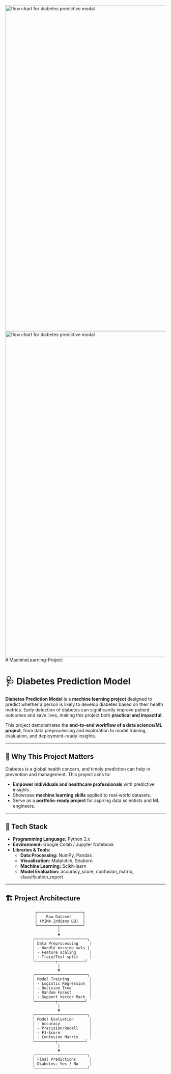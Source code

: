 <img width="1536" height="1024" alt="flow chart for diabetes predictive modal" src="https://github.com/user-attachments/assets/008207d8-4417-4730-a715-297dad1f2707" />
<img width="1536" height="1024" alt="flow chart for diabetes predictive modal" src="https://github.com/user-attachments/assets/9bb19e23-003b-46cd-b8a8-85956663de9a" />
# MachineLearning-Project

# 🩺 Diabetes Prediction Model

**Diabetes Prediction Model** is a **machine learning project** designed to predict whether a person is likely to develop diabetes based on their health metrics. Early detection of diabetes can significantly improve patient outcomes and save lives, making this project both **practical and impactful**.

This project demonstrates the **end-to-end workflow of a data science/ML project**, from data preprocessing and exploration to model training, evaluation, and deployment-ready insights.

---

## 🌟 Why This Project Matters
Diabetes is a global health concern, and timely prediction can help in prevention and management. This project aims to:  
- **Empower individuals and healthcare professionals** with predictive insights.  
- Showcase **machine learning skills** applied to real-world datasets.  
- Serve as a **portfolio-ready project** for aspiring data scientists and ML engineers.  

---

## 🚀 Tech Stack
- **Programming Language:** Python 3.x  
- **Environment:** Google Colab / Jupyter Notebook  
- **Libraries & Tools:**
  - **Data Processing:** NumPy, Pandas
  - **Visualization:** Matplotlib, Seaborn
  - **Machine Learning:** Scikit-learn
  - **Model Evaluation:** accuracy_score, confusion_matrix, classification_report

---

## 🏗️ Project Architecture

```text
             ┌────────────────────┐
             │    Raw Dataset     │
             │ (PIMA Indians DB)  │
             └─────────┬──────────┘
                       │
                       ▼
            ┌───────────────────────┐
            │ Data Preprocessing     │
            │ - Handle missing vals │
            │ - Feature scaling      │
            │ - Train/Test split     │
            └─────────┬────────────┘
                       │
                       ▼
            ┌───────────────────────┐
            │ Model Training         │
            │ - Logistic Regression  │
            │ - Decision Tree        │
            │ - Random Forest        │
            │ - Support Vector Mach. │
            └─────────┬────────────┘
                       │
                       ▼
            ┌───────────────────────┐
            │ Model Evaluation       │
            │ - Accuracy             │
            │ - Precision/Recall     │
            │ - F1-Score             │
            │ - Confusion Matrix     │
            └─────────┬────────────┘        
                       │
                       ▼
            ┌───────────────────────┐
            │ Final Predictions      │
            │ Diabetes: Yes / No     │
            └───────────────────────┘

